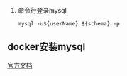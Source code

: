 1. 命令行登录mysql

   ```shell
   mysql -u${userName} ${schema} -p
   ```

## docker安装mysql

[官方文档](https://dev.mysql.com/doc/refman/8.0/en/docker-mysql-more-topics.html#docker-persisting-data-configuration)



 

